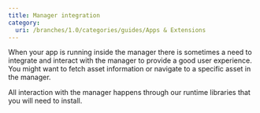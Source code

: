 ```yaml
---
title: Manager integration
category:
  uri: /branches/1.0/categories/guides/Apps & Extensions
---
```



When your app is running inside the manager there is sometimes a need to integrate and interact with the manager to provide a good user experience. You might want to fetch asset information or navigate to a specific asset in the manager.

All interaction with the manager happens through our runtime libraries that you will need to install.
